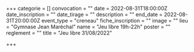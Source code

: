 +++
categorie = []
convocation = ""
date = 2022-08-31T18:00:00Z
date_inscription = ""
date_tirage = ""
description = ""
end_date = 2022-08-31T20:00:00Z
event_type = "creneau"
fiche_inscription = ""
image = ""
lieu = "Gymnase Jean Maréchal"
name = "Jeu libre 19h-22h"
poster = ""
reglement = ""
title = "Jeu libre 31/08/2022"

+++

